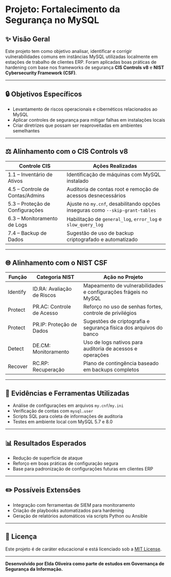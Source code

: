 # Projeto: Fortalecimento da Segurança no MySQL

## ✨ Visão Geral

Este projeto tem como objetivo analisar, identificar e corrigir vulnerabilidades comuns em instâncias MySQL utilizadas localmente em estações de trabalho de clientes ERP. Foram aplicadas boas práticas de hardening com base nos frameworks de segurança **CIS Controls v8** e **NIST Cybersecurity Framework (CSF)**.

---

## 🔒 Objetivos Específicos

* Levantamento de riscos operacionais e cibernéticos relacionados ao MySQL
* Aplicar controles de segurança para mitigar falhas em instalações locais
* Criar diretrizes que possam ser reaproveitadas em ambientes semelhantes

---

## ⚖️ Alinhamento com o CIS Controls v8

| Controle CIS                    | Ações Realizadas                                                              |
| ------------------------------- | ----------------------------------------------------------------------------- |
| 1.1 – Inventário de Ativos      | Identificação de máquinas com MySQL instalado                                 |
| 4.5 – Controle de Contas/Admins | Auditoria de contas root e remoção de acessos desnecessários                  |
| 5.3 – Proteção de Configurações | Ajuste no `my.cnf`, desabilitando opções inseguras como `--skip-grant-tables` |
| 6.3 – Monitoramento de Logs     | Habilitação de `general_log`, `error_log` e `slow_query_log`                  |
| 7.4 – Backup de Dados           | Sugestão de uso de backup criptografado e automatizado                        |

---

## 🌐 Alinhamento com o NIST CSF

| Função   | Categoria NIST             | Ação no Projeto                                                    |
| -------- | -------------------------- | ------------------------------------------------------------------ |
| Identify | ID.RA: Avaliação de Riscos | Mapeamento de vulnerabilidades e configurações frágeis no MySQL    |
| Protect  | PR.AC: Controle de Acesso  | Reforço no uso de senhas fortes, controle de privilégios           |
| Protect  | PR.IP: Proteção de Dados   | Sugestões de criptografia e segurança física dos arquivos do banco |
| Detect   | DE.CM: Monitoramento       | Uso de logs nativos para auditoria de acessos e operações          |
| Recover  | RC.RP: Recuperação         | Plano de contingência baseado em backups completos                 |

---

## 📁 Evidências e Ferramentas Utilizadas

* Análise de configurações em arquivos `my.cnf`/`my.ini`
* Verificação de contas com `mysql.user`
* Scripts SQL para coleta de informações de auditoria
* Testes em ambiente local com MySQL 5.7 e 8.0

---

## 📊 Resultados Esperados

* Redução de superfície de ataque
* Reforço em boas práticas de configuração segura
* Base para padronização de configurações futuras em clientes ERP

---

## ✏️ Possíveis Extensões

* Integração com ferramentas de SIEM para monitoramento
* Criação de playbooks automatizados para hardening
* Geração de relatórios automáticos via scripts Python ou Ansible

---

## 📄 Licença

Este projeto é de caráter educacional e está licenciado sob a [MIT License](LICENSE).

---

**Desenvolvido por Elda Oliveira como parte de estudos em Governança de Segurança da Informação.**

